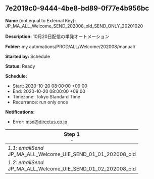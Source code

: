 ## 7e2019c0-9444-4be8-bd89-0f77e4b956bc

**Name** (not equal to External Key)**:** JP_MA_ALL_Welcome_SEND_202008_old_SEND_ONLY_20201020

**Description:** 10月20日配信の単発オートメーション

**Folder:** my automations/PROD/ALL/Welcome/202008/manual/

**Started by:** Schedule

**Status:** Ready

**Schedule:**

* Start: 2020-10-20 08:00:00 +09:00
* End: 2020-10-20 08:00:00 +09:00
* Timezone: Tokyo Standard Time
* Recurrance: run only once

**Notifications:**

* Error: msd@directus.co.jp

| Step 1<br>_<small>-</small>_ |
| --- |
| _1.1: emailSend_<br>JP_MA_ALL_Welcome_UIE_SEND_01_01_202008_old |
| _1.2: emailSend_<br>JP_MA_ALL_Welcome_UIE_SEND_01_02_202008_old |
